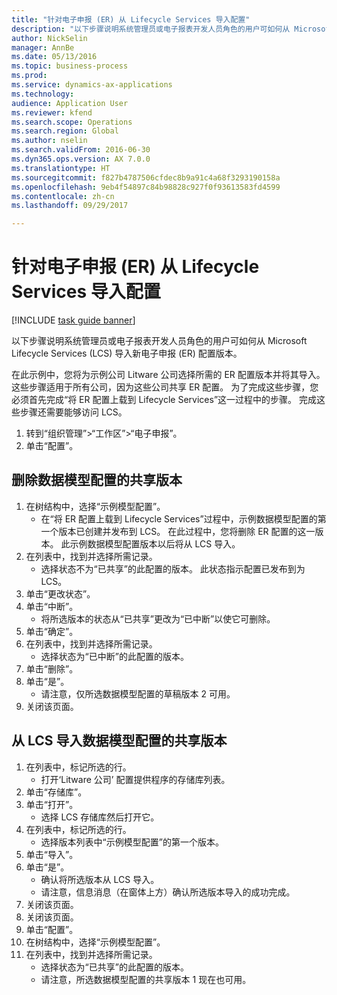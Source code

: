 ```yaml
--- 
title: "针对电子申报 (ER) 从 Lifecycle Services 导入配置"
description: "以下步骤说明系统管理员或电子报表开发人员角色的用户可如何从 Microsoft Lifecycle Services (LCS) 导入新电子申报 (ER) 配置版本。"
author: NickSelin
manager: AnnBe
ms.date: 05/13/2016
ms.topic: business-process
ms.prod: 
ms.service: dynamics-ax-applications
ms.technology: 
audience: Application User
ms.reviewer: kfend
ms.search.scope: Operations
ms.search.region: Global
ms.author: nselin
ms.search.validFrom: 2016-06-30
ms.dyn365.ops.version: AX 7.0.0
ms.translationtype: HT
ms.sourcegitcommit: f827b4787506cfdec8b9a91c4a68f3293190158a
ms.openlocfilehash: 9eb4f54897c84b98828c927f0f93613583fd4599
ms.contentlocale: zh-cn
ms.lasthandoff: 09/29/2017

---
```

# <a name="import-a-configuration-from-lifecycle-services-for-electronic-reporting-er"></a>针对电子申报 (ER) 从 Lifecycle Services 导入配置

[!INCLUDE [task guide banner](../../includes/task-guide-banner.md)]

以下步骤说明系统管理员或电子报表开发人员角色的用户可如何从 Microsoft Lifecycle Services (LCS) 导入新电子申报 (ER) 配置版本。

在此示例中，您将为示例公司 Litware 公司选择所需的 ER 配置版本并将其导入。这些步骤适用于所有公司，因为这些公司共享 ER 配置。 为了完成这些步骤，您必须首先完成“将 ER 配置上载到 Lifecycle Services”这一过程中的步骤。 完成这些步骤还需要能够访问 LCS。

1. 转到“组织管理”>“工作区”>“电子申报”。
2. 单击“配置”。

## <a name="delete-a-shared-version-of-data-model-configuration"></a>删除数据模型配置的共享版本
1. 在树结构中，选择“示例模型配置”。
    * 在“将 ER 配置上载到 Lifecycle Services”过程中，示例数据模型配置的第一个版本已创建并发布到 LCS。 在此过程中，您将删除 ER 配置的这一版本。 此示例数据模型配置版本以后将从 LCS 导入。  
2. 在列表中，找到并选择所需记录。
    * 选择状态不为“已共享”的此配置的版本。 此状态指示配置已发布到为 LCS。  
3. 单击“更改状态”。
4. 单击“中断”。
    * 将所选版本的状态从“已共享”更改为“已中断”以使它可删除。  
5. 单击“确定”。
6. 在列表中，找到并选择所需记录。
    * 选择状态为“已中断”的此配置的版本。  
7. 单击“删除”。
8. 单击“是”。
    * 请注意，仅所选数据模型配置的草稿版本 2 可用。  
9. 关闭该页面。

## <a name="import-a-shared-version-of-data-model-configuration-from-lcs"></a>从 LCS 导入数据模型配置的共享版本
1. 在列表中，标记所选的行。
    * 打开‘Litware 公司’ 配置提供程序的存储库列表。  
2. 单击“存储库”。
3. 单击“打开”。
    * 选择 LCS 存储库然后打开它。  
4. 在列表中，标记所选的行。
    * 选择版本列表中“示例模型配置”的第一个版本。  
5. 单击“导入”。
6. 单击“是”。
    * 确认将所选版本从 LCS 导入。  
    * 请注意，信息消息（在窗体上方）确认所选版本导入的成功完成。  
7. 关闭该页面。
8. 关闭该页面。
9. 单击“配置”。
10. 在树结构中，选择“示例模型配置”。
11. 在列表中，找到并选择所需记录。
    * 选择状态为“已共享”的此配置的版本。  
    * 请注意，所选数据模型配置的共享版本 1 现在也可用。  


